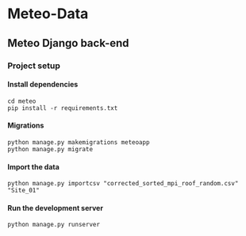 # Meteo-Data

## Meteo Django back-end

### Project setup

#### Install dependencies
```
cd meteo
pip install -r requirements.txt
```

#### Migrations
```
python manage.py makemigrations meteoapp
python manage.py migrate
```

#### Import the data
```
python manage.py importcsv "corrected_sorted_mpi_roof_random.csv" "Site_01"
```

#### Run the development server 
```
python manage.py runserver
```
